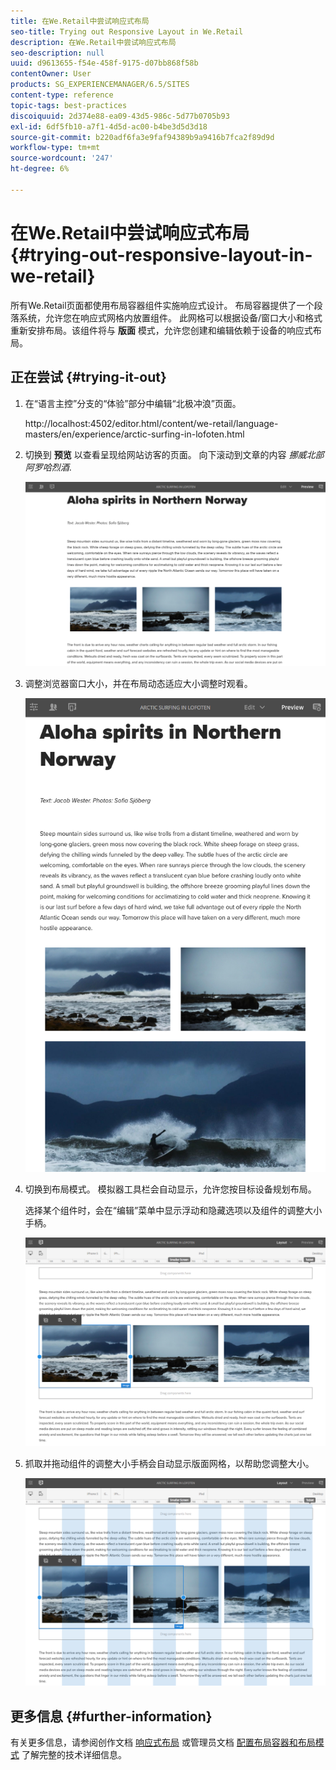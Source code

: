 ```yaml
---
title: 在We.Retail中尝试响应式布局
seo-title: Trying out Responsive Layout in We.Retail
description: 在We.Retail中尝试响应式布局
seo-description: null
uuid: d9613655-f54e-458f-9175-d07bb868f58b
contentOwner: User
products: SG_EXPERIENCEMANAGER/6.5/SITES
content-type: reference
topic-tags: best-practices
discoiquuid: 2d374e88-ea09-43d5-986c-5d77b0705b93
exl-id: 6df5fb10-a7f1-4d5d-ac00-b4be3d5d3d18
source-git-commit: b220adf6fa3e9faf94389b9a9416b7fca2f89d9d
workflow-type: tm+mt
source-wordcount: '247'
ht-degree: 6%

---
```


# 在We.Retail中尝试响应式布局{#trying-out-responsive-layout-in-we-retail}

所有We.Retail页面都使用布局容器组件实施响应式设计。 布局容器提供了一个段落系统，允许您在响应式网格内放置组件。 此网格可以根据设备/窗口大小和格式重新安排布局。该组件将与 **版面** 模式，允许您创建和编辑依赖于设备的响应式布局。

## 正在尝试 {#trying-it-out}

1. 在“语言主控”分支的“体验”部分中编辑“北极冲浪”页面。

   http://localhost:4502/editor.html/content/we-retail/language-masters/en/experience/arctic-surfing-in-lofoten.html

1. 切换到 **预览** 以查看呈现给网站访客的页面。 向下滚动到文章的内容 *挪威北部阿罗哈烈酒*.

   ![chlimage_1-178](assets/chlimage_1-178.png)

1. 调整浏览器窗口大小，并在布局动态适应大小调整时观看。

   ![chlimage_1-179](assets/chlimage_1-179.png)

1. 切换到布局模式。 模拟器工具栏会自动显示，允许您按目标设备规划布局。

   选择某个组件时，会在“编辑”菜单中显示浮动和隐藏选项以及组件的调整大小手柄。

   ![chlimage_1-180](assets/chlimage_1-180.png)

1. 抓取并拖动组件的调整大小手柄会自动显示版面网格，以帮助您调整大小。

   ![chlimage_1-181](assets/chlimage_1-181.png)

## 更多信息 {#further-information}

有关更多信息，请参阅创作文档 [响应式布局](/help/sites-authoring/responsive-layout.md) 或管理员文档 [配置布局容器和布局模式](/help/sites-administering/configuring-responsive-layout.md) 了解完整的技术详细信息。
